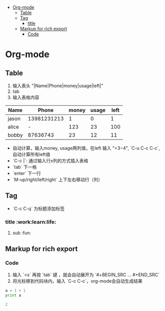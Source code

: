 - [Org-mode](#org3cb1e3f)
  - [Table](#org812be89)
  - [Tag](#org2e78fa5)
    - [title](#org76c8814)
  - [Markup for rich export](#org0276d42)
    - [Code](#org7e36d63)



<a id="org3cb1e3f"></a>

# Org-mode


<a id="org812be89"></a>

## Table

1.  输入表头 "|Name|Phone|money|usage|left|"
2.  tab
3.  输入表格内容

| Name  | Phone       | money | usage | left |
|----- |----------- |----- |----- |---- |
| jason | 13981231213 | 1     | 0     | 1    |
| alice | -           | 123   | 23    | 100  |
| bobby | 87636743    | 23    | 12    | 11   |

-   自动计算，输入money, usage两列值，在left 输入 "=$3-$4", \`C-u C-c C-c\`, 自动计算所有left值
-   \`C-c |\`: 通过输入行x列的方式插入表格
-   \`tab\` 下一格
-   \`enter\` 下一行
-   \`M-up/right/left/right\` 上下左右移动行（列）


<a id="org2e78fa5"></a>

## Tag

-   \`C-c C-q\` 为标题添加标签


<a id="org76c8814"></a>

### title     :work:learn:life:

1.  sub     :fun:


<a id="org0276d42"></a>

## Markup for rich export


<a id="org7e36d63"></a>

### Code

1.  输入 \`<s\` 再按 \`tab\` 键 ，就会自动展开为 \`#+BEGIN\_SRC &#x2026; #+END\_SRC\`
2.  将光标移到代码块内，输入 \`C-c C-c\`，org-mode会自动生成结果

```python
a = 1 + 1
print a
```

```python
2
```
